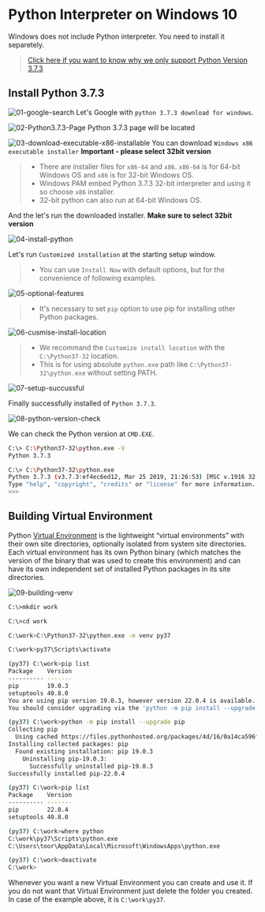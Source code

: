 # Python Interpreter on Windows 10

Windows does not include Python interpreter. You need to install it separetely.

> [Click here if you want to know why we only support Python Version 3.7.3](https://wiki.argos-labs.com/display/RPARELNOTE/POT+SDK+supports+Python+3+7+but+it+is+out+dated "click to learn why")

## Install Python 3.7.3

![01-google-search](https://raw.githubusercontent.com/Jerry-Chae/pot-sdk-doc/main/Captures/01-Install_Python_3.7/01-google-search.png)
Let's Google with `python 3.7.3 download for windows`.

![02-Python3.7.3-Page](https://raw.githubusercontent.com/Jerry-Chae/pot-sdk-doc/main/Captures/01-Install_Python_3.7/02-Python3.7.3-Page.png)
Python 3.7.3 page will be located

![03-download-executable-x86-installable](https://raw.githubusercontent.com/Jerry-Chae/pot-sdk-doc/main/Captures/01-Install_Python_3.7/03-download-executable-x86-installable.png)
You can download `Windows x86 executable installer`
**Important - please select 32bit version**

> * There are installer files for `x86-64` and `x86`.  `x86-64` is for 64-bit Windows OS and `x86` is for 32-bit Windows OS. 
> * Windows PAM embed Python 3.7.3 32-bit interpreter and using it so choose `x86` installer.
> * 32-bit python can also run at 64-bit Windows OS.

And the let's run the downloaded installer. **Make sure to select 32bit version**

![04-install-python](https://raw.githubusercontent.com/Jerry-Chae/pot-sdk-doc/main/Captures/01-Install_Python_3.7/04-install-python.png)

Let's run `Customized installation` at the starting setup window.
> * You can use `Install Now` with default options, but for the convenience of following examples.

![05-optional-features](https://raw.githubusercontent.com/Jerry-Chae/pot-sdk-doc/main/Captures/01-Install_Python_3.7/05-optional-features.png)
> * It's necessary to set `pip` option to use pip for installing other Python packages.

![06-cusmise-install-location](https://raw.githubusercontent.com/Jerry-Chae/pot-sdk-doc/main/Captures/01-Install_Python_3.7/06-cusmise-install-location.png)

> * We recommand the `Customize install location` with the `C:\Python37-32` location.
> * This is for using absolute `python.exe` path like `C:\Python37-32\python.exe` without setting PATH.

![07-setup-succussful](https://raw.githubusercontent.com/Jerry-Chae/pot-sdk-doc/main/Captures/01-Install_Python_3.7/07-setup-succussful.png)

Finally successfully installed of `Python 3.7.3`.

![08-python-version-check](https://raw.githubusercontent.com/Jerry-Chae/pot-sdk-doc/main/Captures/01-Install_Python_3.7/08-python-version-check.png)

We can check the Python version at `CMD.EXE`.

```sh
C:\> C:\Python37-32\python.exe -V
Python 3.7.3

C:\> C:\Python37-32\python.exe
Python 3.7.3 (v3.7.3:ef4ec6ed12, Mar 25 2019, 21:26:53) [MSC v.1916 32 bit (Intel)] on win32
Type "help", "copyright", "credits" or "license" for more information.
>>>
```

## Building Virtual Environment

Python [Virtual Environment](https://docs.python.org/3.7/library/venv.html) is the lightweight “virtual environments” with their own site directories, optionally isolated from system site directories. Each virtual environment has its own Python binary (which matches the version of the binary that was used to create this environment) and can have its own independent set of installed Python packages in its site directories.

![09-building-venv](https://raw.githubusercontent.com/Jerry-Chae/pot-sdk-doc/main/Captures/01-Install_Python_3.7/09-building-venv.png)

``` sh
C:\>mkdir work

C:\>cd work

C:\work>C:\Python37-32\python.exe -m venv py37

C:\work>py37\Scripts\activate

(py37) C:\work>pip list
Package    Version
---------- -------
pip        19.0.3
setuptools 40.8.0
You are using pip version 19.0.3, however version 22.0.4 is available.
You should consider upgrading via the 'python -m pip install --upgrade pip' command.

(py37) C:\work>python -m pip install --upgrade pip
Collecting pip
  Using cached https://files.pythonhosted.org/packages/4d/16/0a14ca596f30316efd412a60bdfac02a7259bf8673d4d917dc60b9a21812/pip-22.0.4-py3-none-any.whl
Installing collected packages: pip
  Found existing installation: pip 19.0.3
    Uninstalling pip-19.0.3:
      Successfully uninstalled pip-19.0.3
Successfully installed pip-22.0.4

(py37) C:\work>pip list
Package    Version
---------- -------
pip        22.0.4
setuptools 40.8.0

(py37) C:\work>where python
C:\work\py37\Scripts\python.exe
C:\Users\toor\AppData\Local\Microsoft\WindowsApps\python.exe

(py37) C:\work>deactivate
C:\work>
```

Whenever you want a new Virtual Environment you can create and use it.
If you do not want that Virtual Environment just delete the folder you created. In case of the example above, it is  `C:\work\py37`.
